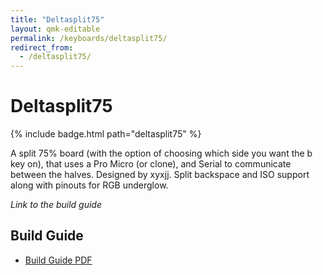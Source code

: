 ```yaml
---
title: "Deltasplit75"
layout: qmk-editable
permalink: /keyboards/deltasplit75/
redirect_from: 
  - /deltasplit75/
---
```


# Deltasplit75

{% include badge.html path="deltasplit75" %}

A split 75% board (with the option of choosing which side you want the b key on), that uses a Pro Micro (or clone), and Serial to communicate between the halves. Designed by xyxjj. Split backspace and ISO support along with pinouts for RGB underglow.

*Link to the build guide*

## Build Guide

* [Build Guide PDF](/deltasplit75/deltasplit.pdf)